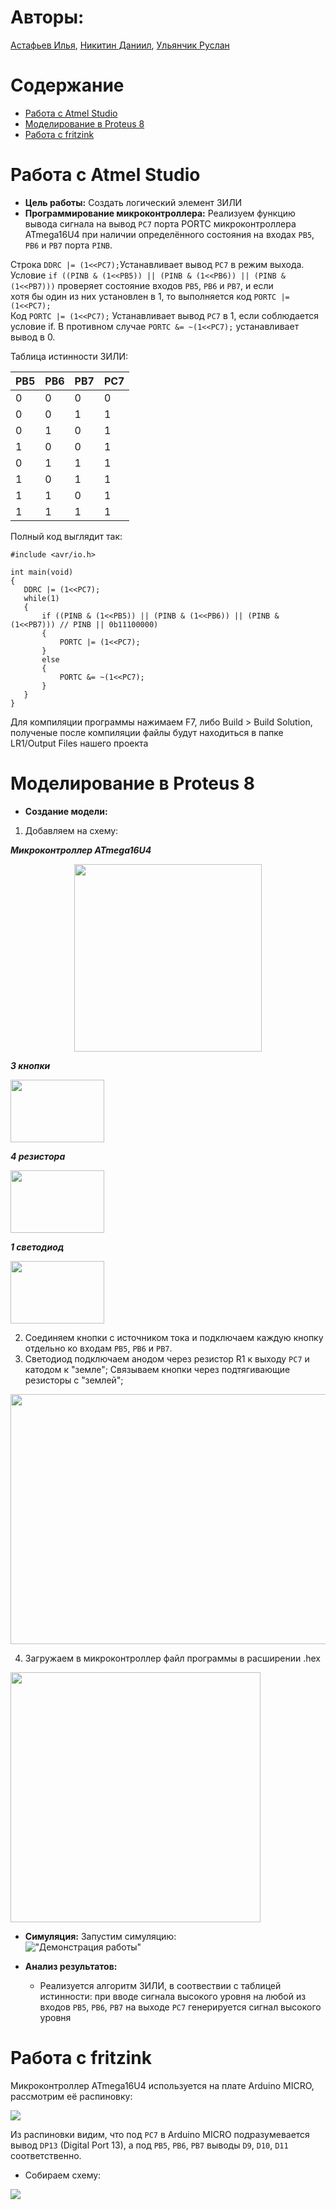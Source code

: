 # Авторы:
[Астафьев Илья](https://github.com/astafa98), 
[Никитин Даниил](https://github.com/ferizAMDlove), 
[Ульянчик Руслан](https://github.com/Strus05)
# Содержание
* [Работа с Atmel Studio](#работа-с-atmel-studio)
* [Моделирование в Proteus 8](#моделирование-в-proteus-8)
* [Работа с fritzink](#работа-с-fritzink)
# Работа с Atmel Studio

* **Цель работы:** Создать логический элемент 3ИЛИ
* **Программирование микроконтроллера:** Реализуем функцию вывода сигнала на вывод `PC7` порта PORTC микроконтроллера ATmega16U4 при наличии определённого состояния на входах `PB5`, `PB6` и `PB7` порта `PINB`.
  
Строка `DDRC |= (1<<PC7);`Устанавливает  вывод `PC7` в режим выхода.  
Условие `if ((PINB & (1<<PB5)) || (PINB & (1<<PB6)) || (PINB & (1<<PB7)))` проверяет состояние входов `PB5`, `PB6` и `PB7`, и если  
 хотя бы один из них установлен в 1, то выполняется код `PORTC |= (1<<PC7);`  
Код `PORTC |= (1<<PC7);` Устанавливает вывод `PC7` в 1, если соблюдается условие if. В противном случае `PORTC &= ~(1<<PC7);` устанавливает вывод в 0.   

Таблица истинности 3ИЛИ: 
 
|PB5|PB6|PB7|PC7|
|---|---|---|---|
|0|0|0|0|
|0|0|1|1|
|0|1|0|1|
|1|0|0|1|
|0|1|1|1|
|1|0|1|1|
|1|1|0|1|
|1|1|1|1|

Полный код выглядит так:
 ```
#include <avr/io.h>

int main(void)
{
	DDRC |= (1<<PC7);  
    while(1)
    {
		if ((PINB & (1<<PB5)) || (PINB & (1<<PB6)) || (PINB & (1<<PB7))) // PINB || 0b11100000)
		{
			PORTC |= (1<<PC7);
		}
		else
		{
			PORTC &= ~(1<<PC7);
		}
    }
}
```
Для компиляции программы нажимаем F7, либо Build > Build Solution, полученые после компиляции файлы будут находиться в папке LR1/Output Files нашего проекта


# Моделирование в Proteus 8

* **Создание модели:**
1. Добавляем на схему:
   
***Микроконтроллер ATmega16U4***  

       
  <p align="center"><img src="https://github.com/user-attachments/assets/88663457-3789-480a-8469-6b5a86cd8920" width="300" height="300"></p>    
  

***3 кнопки***   


  <img src="https://github.com/user-attachments/assets/b48f0f41-6eb4-4967-9e2a-45e1472342c9" width="150" height="100">  
   

***4 резистора***     

	
  <img src="https://github.com/user-attachments/assets/d4ed3653-6d9d-4c98-8111-b00427422c14" width="150" height="100">  
 

 ***1 светодиод***  

  
  <img src="https://github.com/user-attachments/assets/853dd9b5-4a77-46bf-bf02-e15aac52a8b6" width="150" height="100">  

   2. Соединяем кнопки с источником тока и подключаем каждую кнопку отдельно ко входам `PB5`, `PB6` и `PB7`.  
   3. Светодиод подключаем анодом через резистор R1 к выходу `PC7` и катодом к "земле"; Связываем кнопки через подтягивающие резисторы с "землей";  
 

   <img src="https://github.com/user-attachments/assets/6b27329a-ca2c-4e94-b961-29c7534db4a1" width="700" height="400">  

4. Загружаем в микроконтроллер файл программы в расширении .hex
   
<img src="https://github.com/user-attachments/assets/b960ff7a-b44f-41e0-bc7a-e572e1183aca" width="400" height="400">  

* **Симуляция:**
  Запустим симуляцию:  
  !["Демонстрация работы"](https://github.com/Strus05/MPSU/blob/main/show.gif)  
  
* **Анализ результатов:** 
    - Реализуется алгоритм 3ИЛИ, в соотвествии с таблицей истинности: при вводе сигнала высокого уровня на любой из входов `PB5`, `PB6`, `PB7` на выходе `PC7` генерируется сигнал высокого уровня
# Работа с fritzink
Микроконтроллер ATmega16U4 используется на плате Arduino MICRO, рассмотрим её распиновку:

<img src=https://github.com/Strus05/MPSU/blob/main/Pinout/Pinout_micro.png>

Из распиновки видим, что под `PC7` в Arduino MICRO подразумевается вывод ``DP13`` (Digital Port 13), а под `PB5`, `PB6`, `PB7` выводы `D9`, `D10`, `D11` соответственно.

* Собираем схему:

<img src="https://github.com/Strus05/MPSU/blob/main/Fritzing/LR1_МП.png">
